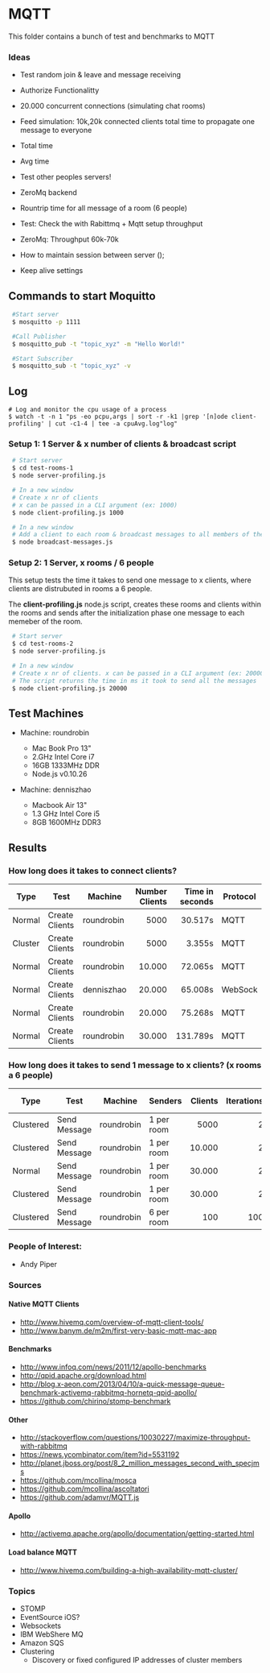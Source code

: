 # MQTT
This folder contains a bunch of test and benchmarks to  MQTT

### Ideas
* Test random join & leave and message receiving
* Authorize Functionalitty
* 20.000 concurrent connections (simulating chat rooms)
* Feed simulation: 10k,20k connected clients total time to propagate one message to everyone
 * Total time
 * Avg time
 * Test other peoples servers!

* ZeroMq backend
* Rountrip time for all message of a room (6 people)
* Test: Check the with Rabittmq + Mqtt setup throughput
* ZeroMq: Throughput 60k-70k
* How to maintain session between server ();
* Keep alive settings

## Commands to start Moquitto
   ```bash
    #Start server
    $ mosquitto -p 1111

    #Call Publisher
    $ mosquitto_pub -t "topic_xyz" -m "Hello World!"

    #Start Subscriber
    $ mosquitto_sub -t "topic_xyz" -v
   ```

## Log
```
# Log and monitor the cpu usage of a process
$ watch -t -n 1 "ps -eo pcpu,args | sort -r -k1 |grep '[n]ode client-profiling' | cut -c1-4 | tee -a cpuAvg.log"log"

```

### Setup 1:  1 Server & x number of clients & broadcast script

   ```bash
    # Start server
    $ cd test-rooms-1
    $ node server-profiling.js

    # In a new window
    # Create x nr of clients
    # x can be passed in a CLI argument (ex: 1000)
    $ node client-profiling.js 1000

    # In a new window
    # Add a client to each room & broadcast messages to all members of the room
    $ node broadcast-messages.js

   ```

### Setup 2: 1 Server, x rooms / 6 people
This setup tests the time it takes to send one message to x clients, where clients are distrubuted in rooms a 6 people.

The **client-profiling.js** node.js script, creates these rooms and clients within the rooms
and sends after the initialization phase one message to each memeber of the room.

   ```bash
    # Start server
    $ cd test-rooms-2
    $ node server-profiling.js

    # In a new window
    # Create x nr of clients. x can be passed in a CLI argument (ex: 20000)
    # The script returns the time in ms it took to send all the messages
    $ node client-profiling.js 20000


   ```
## Test Machines
  * Machine: roundrobin
    * Mac Book Pro 13"
    * 2.GHz Intel Core i7
    * 16GB 1333MHz DDR
    * Node.js v0.10.26

  * Machine: denniszhao
    * Macbook Air 13"
    * 1.3 GHz Intel Core i5
    * 8GB 1600MHz DDR3




## Results
### How long does it takes to connect clients?
| Type    | Test           | Machine    | Number Clients  | Time in seconds | Protocol|
|---------|----------------|------------|----------------:|----------------:|---------|
| Normal  | Create Clients | roundrobin |           5000  | 30.517s         | MQTT    |
| Cluster | Create Clients | roundrobin |           5000  | 3.355s          | MQTT    |
| Normal  | Create Clients | roundrobin |         10.000  | 72.065s         | MQTT    |
| Normal  | Create Clients | denniszhao |         20.000  | 65.008s         | WebSock |
| Normal  | Create Clients | roundrobin |         20.000  | 75.268s         | MQTT    |
| Normal  | Create Clients | roundrobin |         30.000  | 131.789s        | MQTT    |


### How long does it takes to send 1 message to x clients? (x rooms a 6 people) 
| Type      | Test           | Machine    | Senders    | Clients  | Iterations | Avg Time | Total    | CPU Avg| #Msg| 
|-----------|----------------|------------|------------|---------:|-----------:| --------:|---------:|-------:|----:|
| Clustered | Send Message   | roundrobin | 1 per room |     5000 | 2          | 2.141 s  | 69.72 s  |        ||
| Clustered | Send Message   | roundrobin | 1 per room |   10.000 | 2          | 2.287 s  | 136.36 s |        ||
| Normal    | Send Message   | roundrobin | 1 per room |   30.000 | 2          | 8.277 s  | 403.04 s |        ||
| Clustered | Send Message   | roundrobin | 1 per room |   30.000 | 2          | 8.277 s  | 403.04 s |        ||
| Clustered | Send Message   | roundrobin | 6 per room |      100 | 100        | 2.690 s  | 207.06 s |10.35 % |59200|



### People of Interest:
  * Andy Piper

### Sources

#### Native MQTT Clients
* http://www.hivemq.com/overview-of-mqtt-client-tools/
* http://www.banym.de/m2m/first-very-basic-mqtt-mac-app

#### Benchmarks

* http://www.infoq.com/news/2011/12/apollo-benchmarks
* http://qpid.apache.org/download.html
* http://blog.x-aeon.com/2013/04/10/a-quick-message-queue-benchmark-activemq-rabbitmq-hornetq-qpid-apollo/
* https://github.com/chirino/stomp-benchmark

#### Other

* http://stackoverflow.com/questions/10030227/maximize-throughput-with-rabbitmq
* https://news.ycombinator.com/item?id=5531192
* http://planet.jboss.org/post/8_2_million_messages_second_with_specjms
* https://github.com/mcollina/mosca
* https://github.com/mcollina/ascoltatori
* https://github.com/adamvr/MQTT.js

#### Apollo
* http://activemq.apache.org/apollo/documentation/getting-started.html

#### Load balance MQTT
* http://www.hivemq.com/building-a-high-availability-mqtt-cluster/

### Topics
* STOMP
* EventSource iOS?
* Websockets
* IBM WebShere MQ
* Amazon SQS
* Clustering
  * Discovery or fixed configured IP addresses of cluster members






